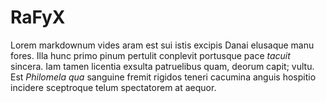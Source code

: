 # RaFyX

Lorem markdownum vides aram est sui istis excipis Danai elusaque manu fores.
Illa hunc primo pinum pertulit conplevit portusque pace _tacuit_ sincera. Iam
tamen licentia exsulta patruelibus quam, deorum capit; vultu. Est *Philomela
qua* sanguine fremit rigidos teneri cacumina anguis hospitio incidere sceptroque
telum spectatorem at aequor.
